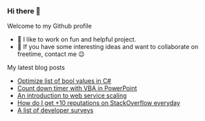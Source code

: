 ### Hi there 👋

Welcome to my Github profile

- 🎉 I like to work on fun and helpful project.
- 💬 If you have some interesting ideas and want to collaborate on freetime, contact me 😉

My latest blog posts
<!-- BLOG-POST-LIST:START -->
- [Optimize list of bool values in C#](https://huntertran.com/2022/04/24/Optimize-list-of-bool-values-in-C/)
- [Count down timer with VBA in PowerPoint](https://huntertran.com/2022/04/17/Count-down-timer-with-VBA-in-PowerPoint/)
- [An introduction to web service scaling](https://huntertran.com/2022/01/22/An-introduction-to-web-service-scaling/)
- [How do I get +10 reputations on StackOverflow everyday](https://huntertran.com/2021/09/19/how-do-i-get-10-reputation-on-stackoverflow-everyday/)
- [A list of developer surveys](https://huntertran.com/2021/05/22/A-list-of-developer-surveys/)
<!-- BLOG-POST-LIST:END -->
